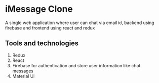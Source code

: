 # iMessage Clone

A single web application where user can chat via email id, backend using firebase and frontend using react and redux

## Tools and technologies

1. Redux
2. React
3. Firebase for authentication and store user information like chat messages 
4. Material UI 
